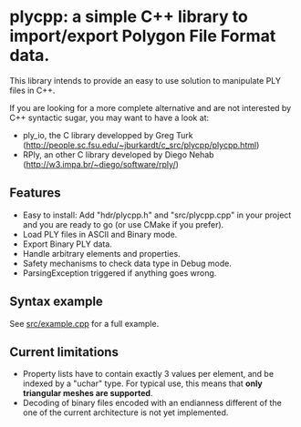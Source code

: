 
plycpp: a simple C++ library to import/export Polygon File Format data.
=============

This library intends to provide an easy to use solution to manipulate PLY files in C++.

If you are looking for a more complete alternative and are not interested by C++ syntactic sugar, you may want to have a look at:
* ply_io, the C library developped by Greg Turk (http://people.sc.fsu.edu/~jburkardt/c_src/plycpp/plycpp.html)
* RPly, an other C library developed by Diego Nehab (http://w3.impa.br/~diego/software/rply/)

Features
------------
* Easy to install: Add "hdr/plycpp.h" and "src/plycpp.cpp" in your project and you are ready to go (or use CMake if you prefer).
* Load PLY files in ASCII and Binary mode.
* Export Binary PLY data.
* Handle arbitrary elements and properties.
* Safety mechanisms to check data type in Debug mode.
* ParsingException triggered if anything goes wrong.


Syntax example
----------

See [src/example.cpp](src/example.cpp) for a full example.


Current limitations
-------
* Property lists have to contain exactly 3 values per element, and be indexed by a "uchar" type. For typical use, this means that __only triangular meshes are supported__.
* Decoding of binary files encoded with an endianness different of the one of the current architecture is not yet implemented.
